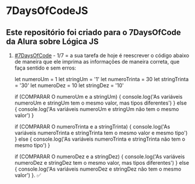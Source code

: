 # 7DaysOfCodeJS
## Este repositório foi criado para o 7DaysOfCode da Alura sobre Lógica JS
  1. [#7DaysOfCode](https://7daysofcode.io/matricula/html-css) - 1/7 = 
    a sua tarefa de hoje é reescrever o código abaixo de maneira que ele imprima as informações de maneira correta, que faça sentido e sem erros:

        let numeroUm = 1
        let stringUm = '1'
        let numeroTrinta = 30
        let stringTrinta = '30'
        let numeroDez = 10
        let stringDez = '10'

        if (COMPARAR O numeroUm e a stringUm) {
        console.log('As variáveis numeroUm e stringUm tem o mesmo valor, mas tipos diferentes')
        } else {
        console.log('As variáveis numeroUm e stringUm não tem o mesmo valor')
        }

        if (COMPARAR O numeroTrinta e a stringTrinta) {
        console.log('As variáveis numeroTrinta e stringTrinta tem o mesmo valor e mesmo tipo')
        } else {
        console.log('As variáveis numeroTrinta e stringTrinta não tem o mesmo tipo')
        }

        if (COMPARAR O numeroDez e a stringDez) {
        console.log('As variáveis numeroDez e stringDez tem o mesmo valor, mas tipos diferentes')
        } else {
        console.log('As variáveis numeroDez e stringDez não tem o mesmo valor')
        }. ✅

 